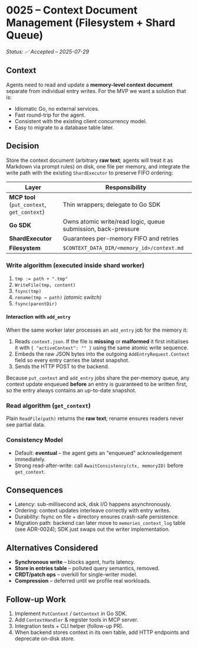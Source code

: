 # 0025 – Context Document Management (Filesystem + Shard Queue)

*Status: ✅ Accepted – 2025-07-29*

## Context
Agents need to read and update a **memory-level context document** separate from individual entry writes.  For the MVP we want a solution that is:

* Idiomatic Go, no external services.
* Fast round-trip for the agent.
* Consistent with the existing client concurrency model.
* Easy to migrate to a database table later.

## Decision
Store the context document (arbitrary **raw text**; agents will treat it as Markdown via prompt rules) on disk, one file per memory, and integrate the write path with the existing `ShardExecutor` to preserve FIFO ordering:

| Layer | Responsibility |
|-------|----------------|
| **MCP tool** (`put_context`, `get_context`) | Thin wrappers; delegate to Go SDK |
| **Go SDK** | Owns atomic write/read logic, queue submission, back-pressure |
| **ShardExecutor** | Guarantees per-memory FIFO and retries |
| **Filesystem** | `$CONTEXT_DATA_DIR/<memory_id>/context.md` |

### Write algorithm (executed inside shard worker)
1. `tmp := path + ".tmp"`
2. `WriteFile(tmp, content)`
3. `fsync(tmp)`
4. `rename(tmp → path)`  *(atomic switch)*
5. `fsync(parentDir)`

#### Interaction with `add_entry`
When the same worker later processes an `add_entry` job for the memory it:
1. Reads `context.json`. If the file is **missing** or **malformed** it first initialises it with `{ "activeContext": "" }` using the same atomic write sequence.
2. Embeds the raw JSON bytes into the outgoing `AddEntryRequest.Context` field so every entry carries the latest snapshot.
3. Sends the HTTP POST to the backend.

Because `put_context` and `add_entry` jobs share the per-memory queue, any context update enqueued **before** an entry is guaranteed to be written first, so the entry always contains an up-to-date snapshot.

### Read algorithm (`get_context`)
Plain `ReadFile(path)` returns the **raw text**; rename ensures readers never see partial data.

### Consistency Model
* Default: **eventual** – the agent gets an "enqueued" acknowledgement immediately.
* Strong read-after-write: call `AwaitConsistency(ctx, memoryID)` before `get_context`.

## Consequences
* Latency: sub-millisecond ack, disk I/O happens asynchronously.
* Ordering: context updates interleave correctly with entry writes.
* Durability: fsync on file + directory ensures crash-safe persistence.
* Migration path: backend can later move to `memories_context_log` table (see ADR-0024); SDK just swaps out the writer implementation.

## Alternatives Considered
* **Synchronous write** – blocks agent, hurts latency.
* **Store in entries table** – polluted query semantics, removed.
* **CRDT/patch ops** – overkill for single-writer model.
* **Compression** – deferred until we profile real workloads.

## Follow-up Work
1. Implement `PutContext` / `GetContext` in Go SDK.
2. Add `ContextHandler` & register tools in MCP server.
3. Integration tests + CLI helper (follow-up PR).
4. When backend stores context in its own table, add HTTP endpoints and deprecate on-disk store. 